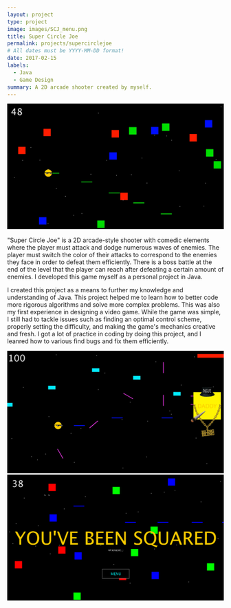 ```yaml
---
layout: project
type: project
image: images/SCJ_menu.png
title: Super Circle Joe
permalink: projects/supercirclejoe
# All dates must be YYYY-MM-DD format!
date: 2017-02-15
labels:
  - Java
  - Game Design
summary: A 2D arcade shooter created by myself.
---
```


<img class="ui medium right floated rounded image" src="../images/SCJ_gameplay.png">

"Super Circle Joe" is a 2D arcade-style shooter with comedic elements where the player must attack and dodge numerous waves of enemies. The player must switch the color of their attacks to correspond to the enemies they face in order to defeat them efficiently. There is a boss battle at the end of the level that the player can reach after defeating a certain amount of enemies. I developed this game myself as a personal project in Java.

I created this project as a means to further my knowledge and understanding of Java. This project helped me to learn how to better code more rigorous algorithms and solve more complex problems. This was also my first experience in designing a video game. While the game was simple, I still had to tackle issues such as finding an optimal control scheme, properly setting the difficulty, and making the game's mechanics creative and fresh. I got a lot of practice in coding by doing this project, and I leanred how to various find bugs and fix them efficiently. 

<img class="ui large floated rounded image" src="../images/SCJ_boss.png">
<img class="ui large floated rounded image" src="../images/SCJ_death.png">
 
